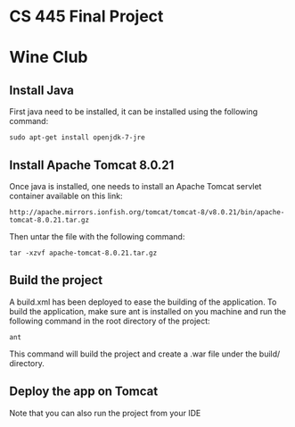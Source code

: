 # CS 445 Final Project
# Wine Club

## Install Java


First java need to be installed, it can be installed using the following command:


```
sudo apt-get install openjdk-7-jre
```

## Install Apache Tomcat 8.0.21

Once java is installed, one needs to install an Apache Tomcat servlet container available on this link:

```
http://apache.mirrors.ionfish.org/tomcat/tomcat-8/v8.0.21/bin/apache-tomcat-8.0.21.tar.gz
```

Then untar the file with the following command:

```
tar -xzvf apache-tomcat-8.0.21.tar.gz
```


## Build the project

A build.xml has been deployed to ease the building of the application. To build the application, make sure ant is installed on you machine and run the following command in the root directory of the project:

```
ant
```

This command will build the project and create a .war file under the build/ directory.

## Deploy the app on Tomcat



Note that you can also run the project from your IDE

